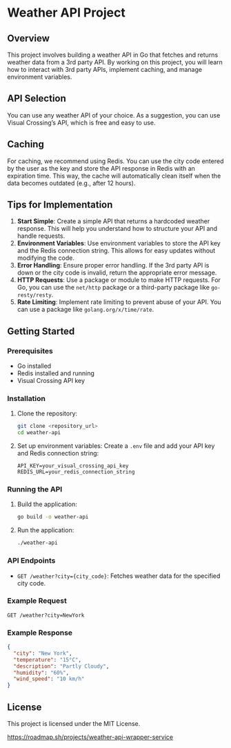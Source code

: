 # Weather API Project

## Overview

This project involves building a weather API in Go that fetches and returns weather data from a 3rd party API. By working on this project, you will learn how to interact with 3rd party APIs, implement caching, and manage environment variables.

## API Selection

You can use any weather API of your choice. As a suggestion, you can use Visual Crossing’s API, which is free and easy to use.

## Caching

For caching, we recommend using Redis. You can use the city code entered by the user as the key and store the API response in Redis with an expiration time. This way, the cache will automatically clean itself when the data becomes outdated (e.g., after 12 hours).

## Tips for Implementation

1. **Start Simple**: Create a simple API that returns a hardcoded weather response. This will help you understand how to structure your API and handle requests.
2. **Environment Variables**: Use environment variables to store the API key and the Redis connection string. This allows for easy updates without modifying the code.
3. **Error Handling**: Ensure proper error handling. If the 3rd party API is down or the city code is invalid, return the appropriate error message.
4. **HTTP Requests**: Use a package or module to make HTTP requests. For Go, you can use the `net/http` package or a third-party package like `go-resty/resty`.
5. **Rate Limiting**: Implement rate limiting to prevent abuse of your API. You can use a package like `golang.org/x/time/rate`.

## Getting Started

### Prerequisites

- Go installed
- Redis installed and running
- Visual Crossing API key

### Installation

1. Clone the repository:
   ```sh
   git clone <repository_url>
   cd weather-api
   ```

2. Set up environment variables:
   Create a `.env` file and add your API key and Redis connection string:
   ```env
   API_KEY=your_visual_crossing_api_key
   REDIS_URL=your_redis_connection_string
   ```

### Running the API

1. Build the application:
   ```sh
   go build -o weather-api
   ```

2. Run the application:
   ```sh
   ./weather-api
   ```

### API Endpoints

- `GET /weather?city={city_code}`: Fetches weather data for the specified city code.

### Example Request

```
GET /weather?city=NewYork
```

### Example Response

```json
{
  "city": "New York",
  "temperature": "15°C",
  "description": "Partly Cloudy",
  "humidity": "60%",
  "wind_speed": "10 km/h"
}
```

## License

This project is licensed under the MIT License.

https://roadmap.sh/projects/weather-api-wrapper-service
